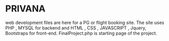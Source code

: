 # PRIVANA
web development files are here for a PG or flight booking site.
The site uses PHP , MYSQL for backend and HTML , CSS , JAVASCRIPT , Jquery, Bootstraps for front-end.
FinalProject.php is starting page of the project.
